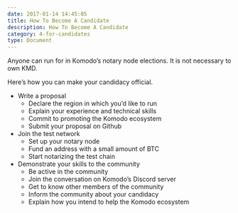 ```yaml
---
date: 2017-01-14 14:45:05
title: How To Become A Candidate
description: How To Become A Candidate
category: 4-for-candidates
type: Document
---
```

Anyone can run for in Komodo’s notary node elections. It is not necessary to own KMD.

Here’s how you can make your candidacy official.

* Write a proposal 
  * Declare the region in which you’d like to run
  * Explain your experience and technical skills
  * Commit to promoting the Komodo ecosystem
  * Submit your proposal on Github
* Join the test network
  * Set up your notary node
  * Fund an address with a small amount of BTC
  * Start notarizing the test chain 
* Demonstrate your skills to the community
  * Be active in the community
  * Join the conversation on Komodo’s Discord server
  * Get to know other members of the community
  * Inform the community about your candidacy 
  * Explain how you intend to help the Komodo ecosystem
